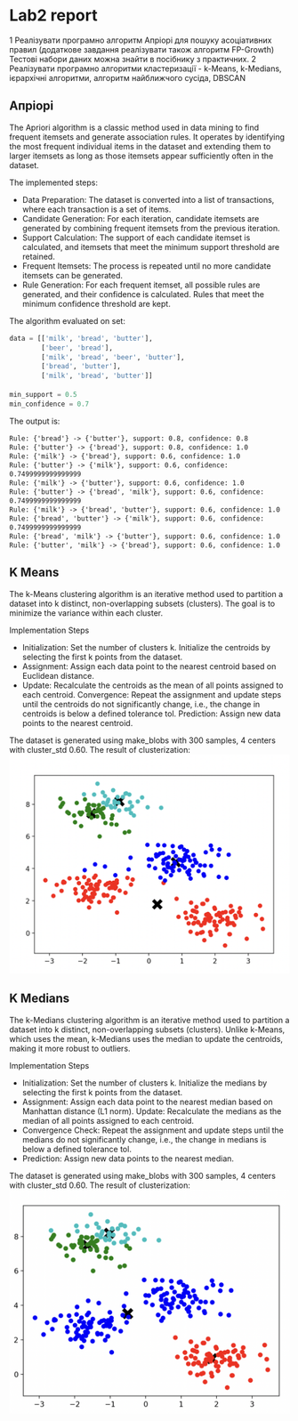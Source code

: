 # Lab2 report
1 Реалізувати програмно алгоритм Апріорі для пошуку асоціативних правил (додаткове завдання реалізувати також алгоритм FP-Growth)
Тестові набори даних можна знайти в посібнику з практичних.
2 Реалізувати програмно алгоритми кластеризації - k-Means, k-Medians, ієрархічні алгоритми, алгоритм найближчого сусіда, DBSCAN

## Апріорі
The Apriori algorithm is a classic method used in data mining to find frequent itemsets and generate association rules. It operates by identifying the most frequent individual items in the dataset and extending them to larger itemsets as long as those itemsets appear sufficiently often in the dataset.

The implemented steps:
- Data Preparation: The dataset is converted into a list of transactions, where each transaction is a set of items.
- Candidate Generation: For each iteration, candidate itemsets are generated by combining frequent itemsets from the previous iteration.
- Support Calculation: The support of each candidate itemset is calculated, and itemsets that meet the minimum support threshold are retained.
- Frequent Itemsets: The process is repeated until no more candidate itemsets can be generated.
- Rule Generation: For each frequent itemset, all possible rules are generated, and their confidence is calculated. Rules that meet the minimum confidence threshold are kept.

The algorithm evaluated on set:
```python
data = [['milk', 'bread', 'butter'],
        ['beer', 'bread'],
        ['milk', 'bread', 'beer', 'butter'],
        ['bread', 'butter'],
        ['milk', 'bread', 'butter']]

min_support = 0.5
min_confidence = 0.7
```

The output is: 
```
Rule: {'bread'} -> {'butter'}, support: 0.8, confidence: 0.8
Rule: {'butter'} -> {'bread'}, support: 0.8, confidence: 1.0
Rule: {'milk'} -> {'bread'}, support: 0.6, confidence: 1.0
Rule: {'butter'} -> {'milk'}, support: 0.6, confidence: 0.7499999999999999
Rule: {'milk'} -> {'butter'}, support: 0.6, confidence: 1.0
Rule: {'butter'} -> {'bread', 'milk'}, support: 0.6, confidence: 0.7499999999999999
Rule: {'milk'} -> {'bread', 'butter'}, support: 0.6, confidence: 1.0
Rule: {'bread', 'butter'} -> {'milk'}, support: 0.6, confidence: 0.7499999999999999
Rule: {'bread', 'milk'} -> {'butter'}, support: 0.6, confidence: 1.0
Rule: {'butter', 'milk'} -> {'bread'}, support: 0.6, confidence: 1.0
```

## K Means

The k-Means clustering algorithm is an iterative method used to partition a dataset into k distinct, non-overlapping subsets (clusters). The goal is to minimize the variance within each cluster.

Implementation Steps
- Initialization: Set the number of clusters k. Initialize the centroids by selecting the first k points from the dataset.
- Assignment: Assign each data point to the nearest centroid based on Euclidean distance.
- Update: Recalculate the centroids as the mean of all points assigned to each centroid.
Convergence: Repeat the assignment and update steps until the centroids do not significantly change, i.e., the change in centroids is below a defined tolerance tol.
Prediction: Assign new data points to the nearest centroid.

The dataset is generated using make_blobs with 300 samples, 4 centers with cluster_std 0.60.
The result of clusterization: 
![Image](image.png)



## K Medians

The k-Medians clustering algorithm is an iterative method used to partition a dataset into k distinct, non-overlapping subsets (clusters). Unlike k-Means, which uses the mean, k-Medians uses the median to update the centroids, making it more robust to outliers.

Implementation Steps
- Initialization: Set the number of clusters k. Initialize the medians by selecting the first k points from the dataset.
- Assignment: Assign each data point to the nearest median based on Manhattan distance (L1 norm).
Update: Recalculate the medians as the median of all points assigned to each centroid.
- Convergence Check: Repeat the assignment and update steps until the medians do not significantly change, i.e., the change in medians is below a defined tolerance tol.
- Prediction: Assign new data points to the nearest median.

The dataset is generated using make_blobs with 300 samples, 4 centers with cluster_std 0.60.
The result of clusterization: 
![Image](image_medians.png)
